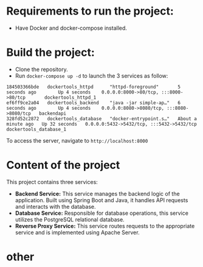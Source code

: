 # Requirements to run the project:

- Have Docker and docker-compose installed.

# Build the project:
- Clone the repository.
- Run `docker-compose up -d` to launch the 3 services as follow:

```
184503366bde   dockertools_httpd      "httpd-foreground"       5 seconds ago        Up 4 seconds    0.0.0.0:8000->80/tcp, :::8000->80/tcp       dockertools_httpd_1
ef6ff9ce2a04   dockertools_backend    "java -jar simple-ap…"   6 seconds ago        Up 4 seconds    0.0.0.0:8080->8080/tcp, :::8080->8080/tcp   backendapi
328fd52c2872   dockertools_database   "docker-entrypoint.s…"   About a minute ago   Up 32 seconds   0.0.0.0:5432->5432/tcp, :::5432->5432/tcp   dockertools_database_1
```

To access the server, navigate to `http://localhost:8000` 

# Content of the project

This project contains three services:

- **Backend Service:** This service manages the backend logic of the application. Built using Spring Boot and Java, it handles API requests and interacts with the database.
- **Database Service:** Responsible for database operations, this service utilizes the PostgreSQL relational database.
- **Reverse Proxy Service:** This service routes requests to the appropriate service and is implemented using Apache Server.


# other 
